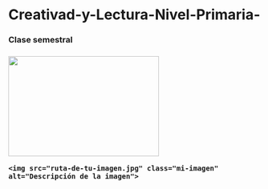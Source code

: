 # Creativad-y-Lectura-Nivel-Primaria-
<h3> Clase semestral<h3>

<img src="https://github.com/user-attachments/assets/dd835b2e-ae1e-4655-bb12-18ef17c299cd" width="300" height="200">

<!DOCTYPE html>
<html lang="es">
<head>
    <meta charset="UTF-8">
    <meta name="viewport" content="width=device-width, initial-scale=1.0">
    <title>Redimensionar Imagen</title>
    <style>
        /* Redimensionar imagen con CSS */
        .mi-imagen {
            width: 50%;  /* El 50% del tamaño original */
            height: auto;  /* Mantiene la proporción de la imagen */
        }
    </style>
</head>
<body>

    <img src="ruta-de-tu-imagen.jpg" class="mi-imagen" alt="Descripción de la imagen">

</body>
</html>
